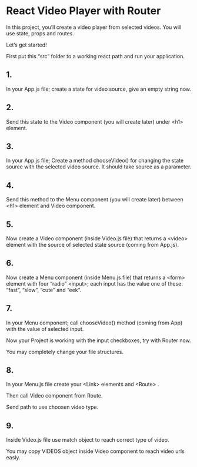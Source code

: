 # React Video Player with Router

In this project, you’ll create a video player from selected videos. You will use state, props and routes.

Let’s get started!

First put this “src” folder to a working react path and run your application.

## 1.
In your App.js file; create a state for video source, give an empty string now.

## 2.
Send this state to the Video component (you will create later) under \<h1> element.

## 3.
In your App.js file; Create a method chooseVideo() for changing the state source with the selected video source. It should take source as a parameter.

## 4.
Send this method to the Menu component (you will create later) between \<h1> element and Video component.

## 5.
Now create a Video component (inside Video.js file) that returns a \<video> element with the source of selected state source (coming from App.js).

## 6.
Now create a Menu component (inside Menu.js file) that returns a \<form> element with four “radio” \<input>; each input has the value one of these: “fast”, “slow”, “cute” and “eek”.

## 7.
In your Menu component; call chooseVideo() method (coming from App) with the value of selected input.

Now your Project is working with the input checkboxes, try with Router now.

You may completely change your file structures.

## 8.
In your Menu.js file create your \<Link> elements and \<Route> . 

Then call Video component from Route. 

Send path to use choosen video type.

## 9.
Inside Video.js file use match object to reach correct type of video.

You may copy VIDEOS object inside Video component to reach video urls easly.
